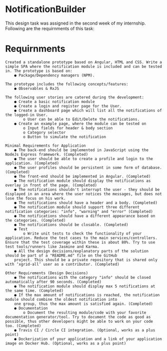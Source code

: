 # NotificationBuilder
 This design task was assigned in the second week of my internship. Following are the requirnments of this task:

# Requirnments
    Created a standalone prototype based on Angular, HTML and CSS. Write a simple SPA where the notification module is included and can be tested in. The prototype is based on:
        ● Package/Dependency managers (NPM).

    The prototype includes the following concepts/features:
        ● Observables & RxJS 

    The following user stories are catered during the development:
        ● Create a basic notification module
        ● Create a login and register page for the User.
        ● Create a dashboard page which will list all the notifications of the logged-in User.
            o User can be able to Edit/Delete the notifications.
        ● Create an example page, where the module can be tested on
            o Input fields for header & body section
            o Category selector
            o Button to simulate the notification

    Minimal Requirements for Application
        ● The back-end should be implemented in JavaScript using the NodeJs Express framework. (Completed)
        ● The user should be able to create a profile and login to the application. (Completed)
        ● The user profiles should be persistent in some form of database. (Completed)
        ● The front-end should be implemented in Angular. (Completed)
        ● The notification module should display the notifications as overlay in front of the page. (Completed)
        ● The notifications shouldn't interrupt the user - they should be displayed in an area where the user notices the messages, but does not lose the focus on his work.
        ● The notifications should have a header and a body. (Completed)
        ● The notification module should support three different notification categories: "info", "warning" and "error" (Completed)
        ● The notifications should have a different appearance based on the categories. (Completed)
        ● The notifications should be closable. (Completed)
        ● Test
            o Write unit tests to check the functionality of your application. Reduce the test cases to the main services/controllers. Ensure that the test coverage within these is about 80%. Try to use test tools/runners like Jasmine and Karma.
        ● All the design decisions/explanatory parts of the solution should be part of a "README.md" file on the GitHub
        project. This should be a private repository that is shared only with ‘xgrid-all’ user as a contributor. (Completed)

    Other Requirements (Design Decisions)
        ● The notifications with the category "info" should be closed automatically after 90 seconds. (Completed)
        ● The notification module should display max 5 notifications at the same time. (Completed)
        ● If the max amount of notifications is reached, the notification module should combine the oldest notification into
        one group, thus the max amount is satisfied again. (Completed)
        ● Documentation
            o Document the resulting module/code with your favorite documentation generator/tool. Try to document the code as good as possible, thus other developers might be able to work on your code too. (Completed)
        ● Travis CI / Circle CI integration. (Optional, works as a plus point)
        ● Dockerization of your application and a link of your application image on Docker Hub. (Optional, works as a plus point)
